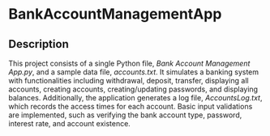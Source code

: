 # BankAccountManagementApp
## Description
This project consists of a single Python file, _Bank Account Management App.py_, and a sample data file, _accounts.txt_. It simulates a banking system with functionalities including withdrawal, deposit, transfer, displaying all accounts, creating accounts, creating/updating passwords, and displaying balances. Additionally, the application generates a log file, _AccountsLog.txt_, which records the access times for each account. Basic input validations are implemented, such as verifying the bank account type, password, interest rate, and account existence.
